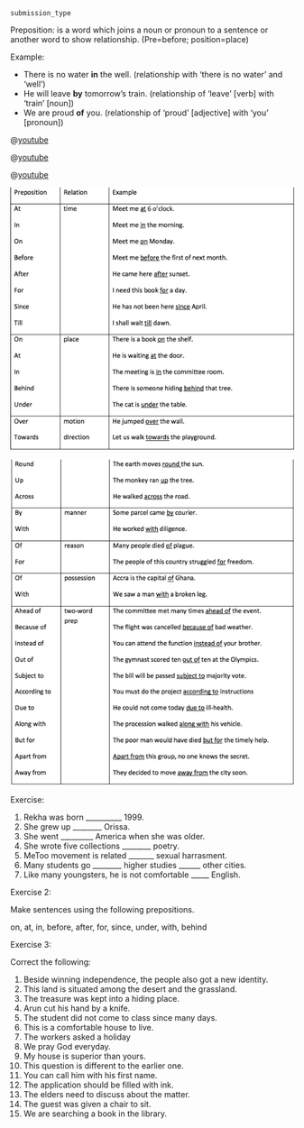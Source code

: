 ```ngMeta
submission_type
```

Preposition: is a word which joins a noun or pronoun to a sentence or another word to show relationship. (Pre=before; position=place)

Example:

* There is no water **in** the well. (relationship with ‘there is no water’ and ‘well’)
* He will leave **by** tomorrow’s train. (relationship of ‘leave’ [verb] with ‘train’ [noun])
* We are proud **of** you. (relationship of ‘proud’ [adjective] with ‘you’ [pronoun])

@[youtube](FdBDtbNcd-8)

@[youtube](XYBnvCphgtw)

@[youtube](R2YrX4-pSR8)

![Prepositions](assets/prepositions.png)


![Prepositions 2](assets/prepositions2.png)


Exercise:
1. Rekha was born __________ 1999.
2. She grew up ________ Orissa.
3. She went _________ America when she was older.
4. She wrote five collections ________ poetry.
5. MeToo movement is related _______ sexual harrasment.
6. Many students go ________ higher studies ______ other cities.
7. Like many youngsters, he is not comfortable _____ English. 

Exercise 2: 

Make sentences using the following prepositions.

on, at, in, before, after, for, since, under, with, behind

Exercise 3: 

Correct the following:

1. Beside winning independence, the people also got a new identity.
2. This land is situated among the desert and the grassland.
3. The treasure was kept into a hiding place.
4. Arun cut his hand by a knife.
5. The student did not come to class since many days.
6. This is a comfortable house to live.
7. The workers asked a holiday
8. We pray God everyday.
9. My house is superior than yours.
10. This question is different to the earlier one.
11. You can call him with his first name.
12. The application should be filled with ink.
13. The elders need to discuss about the matter.
14. The guest was given a chair to sit.
15. We are searching a book in the library.
